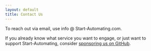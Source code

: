 ```yaml
---
layout: default
title: Contact Us
---
```


To reach out via email, use info @ Start-Automating.com.

If you already know what service you want to engage, or just want to support Start-Automating, consider [sponsoring us on GitHub](https://github.com/sponsors/StartAutomating).
